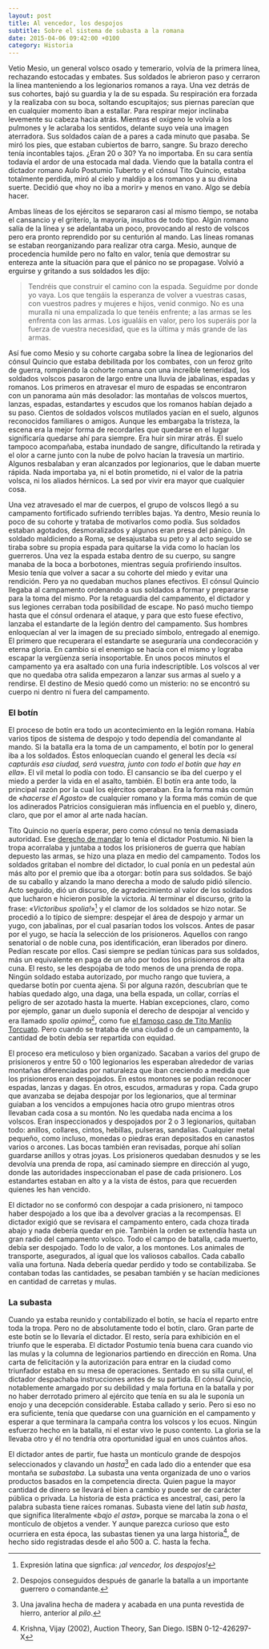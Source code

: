 ```yaml
---
layout: post
title: Al vencedor, los despojos
subtitle: Sobre el sistema de subasta a la romana
date: 2015-04-06 09:42:00 +0100
category: Historia
---
```


Vetio Mesio, un general volsco osado y temerario, volvía de la primera línea, rechazando estocadas y embates. Sus soldados le abrieron paso y cerraron la línea manteniendo a los legionarios romanos a raya. Una vez detrás de sus cohortes, bajó su guardia y la de su espada. Su respiración era forzada y la realizaba con su boca, soltando escupitajos; sus piernas parecían que en cualquier momento iban a estallar. Para respirar mejor inclinaba levemente su cabeza hacia atrás. Mientras el oxígeno le volvía a los pulmones y le aclaraba los sentidos, delante suyo veía una imagen aterradora. Sus soldados caían de a pares a cada minuto que pasaba. Se miró los pies, que estaban cubiertos de barro, sangre. Su brazo derecho tenía incontables tajos. ¿Eran 20 o 30? Ya no importaba. En su cara sentía todavía el ardor de una estocada mal dada. Viendo que la batalla contra el dictador romano Aulo Postumio Tuberto y el cónsul Tito Quincio, estaba totalmente perdida, miró al cielo y maldijo a los romanos y a su divina suerte. Decidió que «hoy no iba a morir» y menos en vano. Algo se debía hacer.

Ambas líneas de los ejércitos se separaron casi al mismo tiempo, se notaba el cansancio y el griterío, la mayoría, insultos de todo tipo. Algún romano salía de la línea y se adelantaba un poco, provocando al resto de volscos pero era pronto reprendido por su centurión al mando. Las líneas romanas se estaban reorganizando para realizar otra carga. Mesio, aunque de procedencia humilde pero no falto en valor, tenía que demostrar su entereza ante la situación para que el pánico no se propagase. Volvió a erguirse y gritando a sus soldados les dijo:

> Tendréis que construir el camino con la espada. Seguidme por donde yo vaya. Los que tengáis la esperanza de volver a vuestras casas, con vuestros padres y mujeres e hijos, venid conmigo. No es una muralla ni una empalizada lo que tenéis enfrente; a las armas se les enfrenta con las armas. Los igualáis en valor, pero los superáis por la fuerza de vuestra necesidad, que es la última y más grande de las armas.

Así fue como Mesio y su cohorte cargaba sobre la línea de legionarios del cónsul Quincio que estaba debilitada por los combates, con un feroz grito de guerra, rompiendo la cohorte romana con una increíble temeridad, los soldados volscos pasaron de largo entre una lluvia de jabalinas, espadas y romanos. Los primeros en atravesar el muro de espadas se encontraron con un panorama aún más desolador: las montañas de volscos muertos, lanzas, espadas, estandartes y escudos que los romanos habían dejado a su paso. Cientos de soldados volscos mutilados yacían en el suelo, algunos reconocidos familiares o amigos. Aunque les embargaba la tristeza, la escena era la mejor forma de recordarles que quedarse en el lugar significaría quedarse ahí para siempre. Era huir sin mirar atrás. El suelo tampoco acompañaba, estaba inundado de sangre, dificultando la retirada y el olor a carne junto con la nube de polvo hacían la travesía un martirio. Algunos resbalaban y eran alcanzados por legionarios, que le daban muerte rápida. Nada importaba ya, ni el botín prometido, ni el valor de la patria volsca, ni los aliados hérnicos. La sed por vivir era mayor que cualquier cosa.

Una vez atravesado el mar de cuerpos, el grupo de volscos llegó a su campamento fortificado sufriendo terribles bajas. Ya dentro, Mesio reunía lo poco de su cohorte y trataba de motivarlos como podía. Sus soldados estaban agotados, desmoralizados y algunos eran presa del pánico. Un soldado maldiciendo a Roma, se desajustaba su peto y al acto seguido se tiraba sobre su propia espada para quitarse la vida como lo hacían los guerreros. Una vez la espada estaba dentro de su cuerpo, su sangre manaba de la boca a borbotones, mientras seguía profiriendo insultos. Mesio tenía que volver a sacar a su cohorte del miedo y evitar una rendición. Pero ya no quedaban muchos planes efectivos. El cónsul Quincio llegaba al campamento ordenando a sus soldados a formar y prepararse para la toma del mismo. Por la retaguardia del campamento, el dictador y sus legiones cerraban toda posibilidad de escape. No pasó mucho tiempo hasta que el cónsul ordenara el ataque, y para que esto fuese efectivo, lanzaba el estandarte de la legión dentro del campamento. Sus hombres enloquecían al ver la imagen de su preciado símbolo, entregado al enemigo. El primero que recuperara el estandarte se aseguraría una condecoración y eterna gloria. En cambio si el enemigo se hacía con el mismo y lograba escapar la vergüenza sería insoportable. En unos pocos minutos el campamento ya era asaltado con una furia indescriptible. Los volscos al ver que no quedaba otra salida empezaron a lanzar sus armas al suelo y a rendirse. El destino de Mesio quedó como un misterio: no se encontró su cuerpo ni dentro ni fuera del campamento.

### El botín

El proceso de botín era todo un acontecimiento en la legión romana. Había varios tipos de sistema de despojo y todo dependía del comandante al mando. Si la batalla era la toma de un campamento, el botín por lo general iba a los soldados. Éstos enloquecían cuando el general les decía «*si capturáis esa ciudad, será vuestra, junto con todo el botín que hay en ella*». El vil metal lo podía con todo. El cansancio se iba del cuerpo y el miedo a perder la vida en el asalto, también. El botín era ante todo, la principal razón por la cual los ejércitos operaban. Era la forma más común de «*hacerse el Agosto*» de cualquier romano y la forma más común de que los adinerados Patricios consiguieran más influencia en el pueblo y, dinero, claro, que por el amor al arte nada hacían.

Tito Quincio no quería esperar, pero como cónsul no tenía demasiada autoridad. Ese [derecho de mandar][dictador] lo tenía el dictador Postumio. Ni bien la tropa acorralaba y juntaba a todos los prisioneros de guerra que habían depuesto las armas, se hizo una plaza en medio del campamento. Todos los soldados gritaban el nombre del dictador, lo cual ponía en un pedestal aún más alto por el premio que iba a otorgar: botín para sus soldados. Se bajó de su caballo y alzando la mano derecha a modo de saludo pidió silencio. Acto seguido, dió un discurso, de agradecimiento al valor de los soldados que lucharon e hicieron posible la victoria. Al terminar el discurso, grito la frase: «*Victoribus spolia!*»[^1] y el clamor de los soldados se hizo notar. Se procedió a lo típico de siempre: despejar el área de despojo y armar un yugo, con jabalinas, por el cual pasarían todos los volscos. Antes de pasar por el yugo, se hacía la selección de los prisioneros. Aquellos con rango senatorial o de noble cuna, pos identificación, eran liberados por dinero. Pedían rescate por ellos. Casi siempre se pedían túnicas para sus soldados, más un equivalente en paga de un año por todos los prisioneros de alta cuna. El resto, se les despojaba de todo menos de una prenda de ropa. Ningún soldado estaba autorizado, por mucho rango que tuviera, a quedarse botín por cuenta ajena. Si por alguna razón, descubrían que te habías quedado algo, una daga, una bella espada, un collar, corrías el peligro de ser azotado hasta la muerte. Habían excepciones, claro, como por ejemplo, ganar un duelo suponía el derecho de despojar al vencido y era llamado *spolia opima*[^2], como fue [el famoso caso de Tito Manlio Torcuato][severidad]. Pero cuando se trataba de una ciudad o de un campamento, la cantidad de botín debía ser repartida con equidad.

El proceso era meticuloso y bien organizado. Sacaban a varios del grupo de prisioneros y entre 50 o 100 legionarios les esperaban alrededor de varias montañas diferenciadas por naturaleza que iban creciendo a medida que los prisioneros eran despojados. En estos montones se podían reconocer espadas, lanzas y dagas. En otros, escudos, armaduras y ropa. Cada grupo que avanzaba se dejaba despojar por los legionarios, que al terminar guiaban a los vencidos a empujones hacia otro grupo mientras otros llevaban cada cosa a su montón. No les quedaba nada encima a los volscos. Eran inspeccionados y despojados por 2 o 3 legionarios, quitaban todo: anillos, collares, cintos, hebillas, pulseras, sandalias. Cualquier metal pequeño, como incluso, monedas o piedras eran depositados en canastos varios o arcones. Las bocas también eran revisadas, porque ahí solían guardarse anillos y otras joyas. Los prisioneros quedaban desnudos y se les devolvía una prenda de ropa, así caminado siempre en dirección al yugo, donde las autoridades inspeccionaban el pase de cada prisionero. Los estandartes estaban en alto y a la vista de éstos, para que recuerden quienes les han vencido.

El dictador no se conformó con despojar a cada prisionero, ni tampoco haber despojado a los que iba a devolver gracias a la recompensas. El dictador exigió que se revisara el campamento entero, cada choza tirada abajo y nada debería quedar en pie. También la orden se extendía hasta un gran radio del campamento volsco. Todo el campo de batalla, cada muerto, debía ser despojado. Todo lo de valor, a los montones. Los animales de transporte, asegurados, al igual que los valiosos caballos. Cada caballo valía una fortuna. Nada debería quedar perdido y todo se contabilizaba. Se contaban todas las cantidades, se pesaban también y se hacían mediciones en cantidad de carretas y mulas.

### La subasta

Cuando ya estaba reunido y contabilizado el botín, se hacía el reparto entre toda la tropa. Pero no de absolutamente todo el botín, claro. Gran parte de este botín se lo llevaría el dictador. El resto, sería para exhibición en el triunfo que le esperaba. El dictador Postumio tenía buena cara cuando vio las mulas y la columna de legionarios partiendo en dirección en Roma. Una carta de felicitación y la autorización para entrar en la ciudad como triunfador estaba en su mesa de operaciones. Sentado en su silla curul, el dictador despachaba instrucciones antes de su partida. El cónsul Quincio, notablemente amargado por su debilidad y mala fortuna en la batalla y por no haber derrotado primero al ejército que tenía en su ala le suponía un enojo y una decepción considerable. Estaba callado y serio.  Pero si eso no era suficiente, tenía que quedarse con una guarnición en el campamento y esperar a que terminara la campaña contra los volscos y los ecuos. Ningún esfuerzo hecho en la batalla, ni el estar vivo le puso contento. La gloria se la llevaba otro y él no tendría otra oportunidad igual en unos cuántos años.

El dictador antes de partir, fue hasta un montículo grande de despojos seleccionados y clavando un *hasta*[^3] en cada lado dio a entender que esa montaña se *subastaba*. La subasta una venta organizada de uno o varios productos basados en la competencia directa. Quien pague la mayor cantidad de dinero se llevará el bien a cambio y puede ser de carácter pública o privada. La historia de esta práctica es ancestral, casi, pero la palabra subasta tiene raíces romanas. Subasta viene del latín *sub hasta*, que significa literalmente «*bajo el asta*», porque se marcaba la zona o el montículo de objetos a vender. Y aunque parezca curioso que esto ocurriera en esta época, las subastas tienen ya una larga historia[^4], de hecho sido registradas desde el año 500 a. C. hasta la fecha.

[^1]: Expresión latina que signfica: *¡al vencedor, los despojos!*
[^2]: Despojos conseguidos después de ganarle la batalla a un importante guerrero o comandante.
[^3]: Una javalina hecha de madera y acabada en una punta revestida de hierro, anterior al *pilo*.
[^4]: Krishna, Vijay (2002), Auction Theory, San Diego. ISBN 0-12-426297-X

[dictador]: /2014/11/05/la-historia-de-cincinato/ "La historia de Cincinato, el dictador que fue bueno"
[severidad]: /2014/11/01/severidad/ "La severidad romana"
